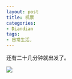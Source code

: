 ```yaml
---
layout: post
title: 机票
categories:
- Diandian
tags:
- 日常生活, 
---
```

<p>还有二十几分钟就出发了。</p>
<p><img src="http://m2.img.srcdd.com/farm4/d/2012/0627/10/BB37E612352514278E58B378150C5E8B_B500_900_500_214.PNG" />‍<br /></p>
<p></p>